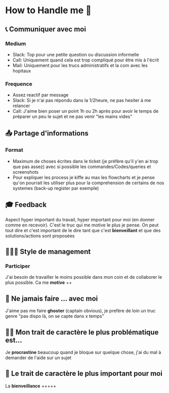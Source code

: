 # How to Handle me 🙆

## 📞 Communiquer avec moi 

### Medium
- Slack: Top pour une petite question ou discussion informelle
- Call: Uniquement quand cela est trop compliqué pour être mis à l'écrit
- Mail: Uniquement pour les trucs administratifs et la com avec les hopitaux

### Frequence
- Assez reactif par message
- Slack: Si je n'ai pas répondu dans la 1/2heure, ne pas hesiter à me relancer
- Call: J'aime bien poser un point 1h ou 2h après pour avoir le temps de préparer un peu le sujet et ne pas venir "les mains vides"

## 📤 Partage d'informations

### Format 
  - Maximum de choses écrites dans le ticket (je préfère qu'il y'en ai trop que pas assez) avec si possible les commandes/Codes/queries et screenshots
  - Pour expliquer les process je kiffe au max les flowcharts et je pense qu'on pourrait les utiliser plus pour la comprehension de certains de nos systemes (back-up register par exemple)
  
## 🎓 Feedback 

Aspect hyper important du travail, hyper important pour moi (en donner comme en recevoir). C'est le truc qui me motive le plus je pense.
On peut tout dire et c'est important de le dire tant que c'est **bienveillant** et que des solutions/actions sont proposées

## 🧑🏽‍🏫 Style de management

### Participer

J'ai besoin de travailler le moins possible dans mon coin et de collaborer le plus possible. Ca me **motive** ++ 

## 🚫 Ne jamais faire ... avec moi

J'aime pas me faire **ghoster** (captain obvious), je prefère de loin un truc genre "pas dispo là, on se capte dans x temps"

## 🤷‍♀️ Mon trait de caractère le plus problématique est...

Je **procrastine** beaucoup quand je bloque sur quelque chose, j'ai du mal à demander de l'aide sur un sujet

## 🧘 Le trait de caractère le plus important pour moi 

La **bienveillance** +++++
